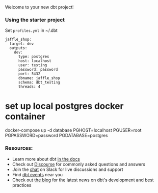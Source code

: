Welcome to your new dbt project!

### Using the starter project

Set `profiles.yml` in ~/.dbt
```
jaffle_shop:
  target: dev
  outputs:
    dev:
      type: postgres
      host: localhost
      user: testing
      password: password
      port: 5432
      dbname: jaffle_shop
      schema: dbt_testing
      threads: 4
```      

# set up local postgres docker container 
docker-compose up -d database
PGHOST=localhost PGUSER=root PGPASSWORD=password PGDATABASE=postgres 


### Resources:
- Learn more about dbt [in the docs](https://docs.getdbt.com/docs/introduction)
- Check out [Discourse](https://discourse.getdbt.com/) for commonly asked questions and answers
- Join the [chat](https://community.getdbt.com/) on Slack for live discussions and support
- Find [dbt events](https://events.getdbt.com) near you
- Check out [the blog](https://blog.getdbt.com/) for the latest news on dbt's development and best practices
